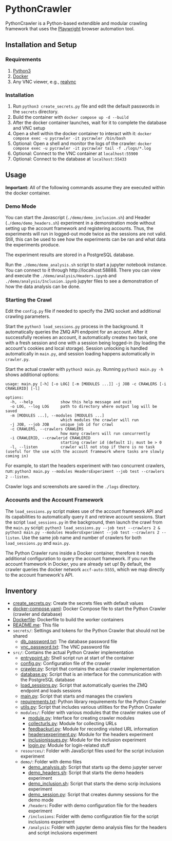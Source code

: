 # PythonCrawler

PythonCrawler is a Python-based extendible and modular crawling framework that uses the [Playwright](https://playwright.dev/) browser automation tool.

## Installation and Setup

### Requirements

1. [Python3](https://www.python.org/downloads/)
2. [Docker](https://docs.docker.com/get-docker/)
3. Any VNC viewer, e.g., [realvnc](https://www.realvnc.com/de/connect/download/viewer/)

### Installation

1. Run `python3 create_secrets.py` file and edit the default passwords in the `secrets` directory.
2. Build the container with `docker compose up -d --build`
3. After the docker container launches, wait for it to complete the database and VNC setup
4. Open a shell within the docker container to interact with it: `docker compose exec -u pycrawler -it pycrawler /bin/bash`
5. Optional: Open a shell and monitor the logs of the crawler: `docker compose exec -u pycrawler -it pycrawler tail -f ./logs/*.log`
6. Optional: Connect to the VNC container at `localhost:55900`
7. Optional: Connect to the database at `localhost:55433`

## Usage

**Important:** All of the following commands assume they are executed within the docker container.

### Demo Mode

You can start the Javascript (`./demo/demo_inclusion.sh`) and Header (`./demo/demo_headers.sh`) experiment in a demonstration mode without setting up the account framework and registering accounts. Thus, the experiments will run in logged-out mode twice as the sessions are not valid. Still, this can be used to see how the experiments can be ran and what data the experiments produce.

The experiment results are stored in a PostgreSQL database.

Run the `./demo/demo_analysis.sh` script to start a jupyter notebook instance. You can connect to it through http://localhost:58888. There you can view and execute the `./demo/analysis/Headers.ipynb` and `./demo/analysis/Inclusion.ipynb` jupyter files to see a demonstration of how the data analysis can be done.

### Starting the Crawl

Edit the `config.py` file if needed to specify the ZMQ socket and additional crawling parameters.

Start the `python3 load_sessions.py` process in the background. It automatically queries the ZMQ API endpoint for an account. After it successfully receives an account, it automatically creates two task, one with a fresh session and one with a session being logged-in (by loading the account's cookies and local storage). Session unlocking is handled automatically in `main.py`, and session loading happens automatically in `crawler.py`.

Start the actual crawler with `python3 main.py`. Running `python3 main.py -h` shows additional options:
```
usage: main.py [-h] [-o LOG] [-m [MODULES ...]] -j JOB -c CRAWLERS [-i CRAWLERID] [-l]

options:
  -h, --help            show this help message and exit
  -o LOG, --log LOG     path to directory where output log will be saved
  -m [MODULES ...], --modules [MODULES ...]
                        which modules the crawler will run
  -j JOB, --job JOB     unique job id for crawl
  -c CRAWLERS, --crawlers CRAWLERS
                        how many crawlers will run concurrently
  -i CRAWLERID, --crawlerid CRAWLERID
                        starting crawler id (default 1); must be > 0
  -l, --listen          crawler will not stop if there is no task (useful for the use with the account framework where tasks are slowly coming in)
  ```

For example, to start the headers experiment with two concurrent crawlers, run: `python3 main.py --modules HeadersExperiment --job test --crawlers 2 --listen`.

Crawler logs and screenshots are saved in the `./logs` directory.

### Accounts and the Account Framework

The `load_sessions.py` script makes use of the account framework API and its capabilities to automatically query it and retrieve account sessions. Start the script `load_sessions.py` in the background, then launch the crawl from the `main.py` script: `python3 load_sessions.py --job test --crawlers 2 & python3 main.py --modules HeadersExperiment --job test --crawlers 2 --listen`. Use the same job name and number of crawlers for both `load_sessions.py` and `main.py`.

The Python Crawler runs inside a Docker container, therefore it needs additional configuration to query the account framework. If you run the account framework in Docker, you are already set up! By default, the crawler queries the docker network `accf-auto:5555`, which we map directly to the account framework's API.

## Inventory
- [create_secrets.py](create_secrets.py): Create the secrets files with default values
- [docker-compose.yaml](docker-compose.yaml): Docker Compose file to start the Python Crawler (crawler and database)
- [Dockerfile](Dockerfile): Dockerfile to build the worker containers 
- [README.me](README.md): This file
- `secrets/`: Settings and tokens for the Python Crawler that should not be shared
  - [db_password.txt](secrets/db_password.txt): The database password file
  - [vnc_password.txt](secrets/vnc_password.txt): The VNC password file
- `src/`: Contains the actual Python Crawler implementation
  - [entrypoint.sh](src/entrypoint.sh): Shell script run at start of the container
  - [config.py](src/config.py): Configuration file of the crawler
  - [crawler.py](src/crawler.py): Script that contains the actual crawler implementation
  - [database.py](src/database.py): Script that is an interface for the communication with the PostgreSQL database
  - [load_sessions.py](src/load_sessions.py): Script that automatically queries the ZMQ endpoint and loads sessions
  - [main.py](src/main.py): Script that starts and manages the crawlers
  - [requirements.txt](src/requirements.txt): Python library requirements for the Python Crawler
  - [utils.py](src/utils.py): Script that includes various utilities for the Python Crawler
  - `modules/`: Folder with various modules that the crawler makes use of
    - [module.py](src/modules/module.py): Interface for creating crawler modules
    - [collecturls.py](src/modules/collecturls.py): Module for collecting URLs
    - [feedbackurl.py](src/modules/feedbackurl.py): Module for recording visited URL information
    - [headersexperiment.py](src/modules/headersexperiment.py): Module for the headers experiment
    - [inclusionissues.py](src/modules/inclusionissues.py): Module for the inclusion experiment
    - [login.py](src/modules/login.py): Module for login-related stuff
  - `resources/`: Folder with JavaScript files used for the script inclusion experiment
  - `demo/`: Folder with demo files
    - [demo_analysis.sh](src/demo/demo_analysis.sh): Script that starts up the demo jupyter server
    - [demo_headers.sh](src/demo/demo_headers.sh): Script that starts the demo headers experiment
    - [demo_inclusion.sh](src/demo/demo_inclusion.sh): Script that starts the demo scrip inclusions experiment
    - [demo_session.py](src/demo/demo_session.py): Script that creates dummy sessions for the demo mode
    - `/headers`: Fodler with demo configuration file for the headers experiment
    - `/inclusions`: Folder with demo configuration file for the script inclusions experiment
    - `/analysis`: Folder with jupyter demo analysis files for the headers and script inclusions experiment
